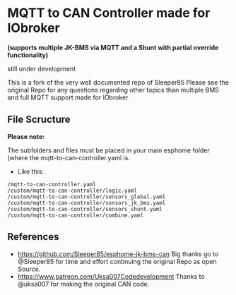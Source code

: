 # MQTT to CAN Controller made for IObroker 
**(supports multiple JK-BMS via MQTT and a Shunt with partial override functionality)**


still under development

This is a fork of the very well documented repo of Sleeper85
Please see the original Repo for any questions regarding other topics than multiple BMS and full MQTT support made for IObroker

## File Scructure

**Please note:**

The subfolders and files must be placed in your main esphome folder (where the mqtt-to-can-controller.yaml is.
* Like this:
```
/mqtt-to-can-controller.yaml
/custom/mqtt-to-can-controller/logic.yaml
/custom/mqtt-to-can-controller/sensors_global.yaml
/custom/mqtt-to-can-controller/sensors_jk_bms.yaml
/custom/mqtt-to-can-controller/sensors_shunt.yaml
/custom/mqtt-to-can-controller/combine.yaml
```

## References

* https://github.com/Sleeper85/esphome-jk-bms-can Big thanks go to @Sleeper85 for time and effort continuing the original Repo as open Source.
* https://www.patreon.com/Uksa007Codedevelopment Thanks to @uksa007 for making the original CAN code.


